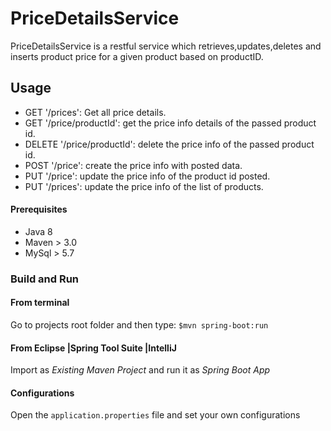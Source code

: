# PriceDetailsService

PriceDetailsService is a restful service which retrieves,updates,deletes and inserts product price for a given product based on productID.

## Usage
* GET '/prices': Get all price details.
* GET '/price/productId': get the price info details of the passed product id.
* DELETE '/price/productId': delete the price info of the passed product id.
* POST '/price': create the price info with posted data.
* PUT '/price': update the price info of the product id posted.
* PUT '/prices': update the price info of the list of products.

#### Prerequisites
- Java 8
- Maven > 3.0
- MySql > 5.7

### Build and Run

#### From terminal
Go to projects root folder and then type:
```$mvn spring-boot:run```

#### From Eclipse |Spring Tool Suite |IntelliJ
Import as *Existing Maven Project* and run it as *Spring Boot App*

#### Configurations
Open the `application.properties` file and set your own configurations